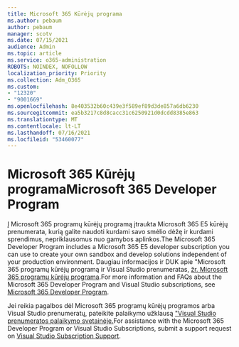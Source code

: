 ```yaml
---
title: Microsoft 365 Kūrėjų programa
ms.author: pebaum
author: pebaum
manager: scotv
ms.date: 07/15/2021
audience: Admin
ms.topic: article
ms.service: o365-administration
ROBOTS: NOINDEX, NOFOLLOW
localization_priority: Priority
ms.collection: Adm_O365
ms.custom:
- "12320"
- "9001669"
ms.openlocfilehash: 8e403532b60c439e3f589ef89d3de857a6db6230
ms.sourcegitcommit: ea5b3217c8d8cacc31c6250921d0dcdd8385e863
ms.translationtype: MT
ms.contentlocale: lt-LT
ms.lasthandoff: 07/16/2021
ms.locfileid: "53460077"
---
```

# <a name="microsoft-365-developer-program"></a><span data-ttu-id="8393c-102">Microsoft 365 Kūrėjų programa</span><span class="sxs-lookup"><span data-stu-id="8393c-102">Microsoft 365 Developer Program</span></span>

<span data-ttu-id="8393c-103">Į Microsoft 365 programų kūrėjų programą įtraukta Microsoft 365 E5 kūrėjų prenumerata, kurią galite naudoti kurdami savo smėlio dėžę ir kurdami sprendimus, nepriklausomus nuo gamybos aplinkos.</span><span class="sxs-lookup"><span data-stu-id="8393c-103">The Microsoft 365 Developer Program includes a Microsoft 365 E5 developer subscription you can use to create your own sandbox and develop solutions independent of your production environment.</span></span> <span data-ttu-id="8393c-104">Daugiau informacijos ir DUK apie "Microsoft 365 programų kūrėjų programą ir Visual Studio prenumeratas, [žr. Microsoft 365 programų kūrėjų programa](/office/developer-program/microsoft-365-developer-program).</span><span class="sxs-lookup"><span data-stu-id="8393c-104">For more information and FAQs about the Microsoft 365 Developer Program and Visual Studio subscriptions, see [Microsoft 365 Developer Program](/office/developer-program/microsoft-365-developer-program).</span></span>

<span data-ttu-id="8393c-105">Jei reikia pagalbos dėl Microsoft 365 programų kūrėjų programos arba Visual Studio prenumeratų, pateikite palaikymo užklausą ["Visual Studio prenumeratos palaikymo svetainėje.](https://visualstudio.microsoft.com/subscriptions/support/)</span><span class="sxs-lookup"><span data-stu-id="8393c-105">For assistance with the Microsoft 365 Developer Program or Visual Studio Subscriptions, submit a support request on [Visual Studio Subscription Support](https://visualstudio.microsoft.com/subscriptions/support/).</span></span>